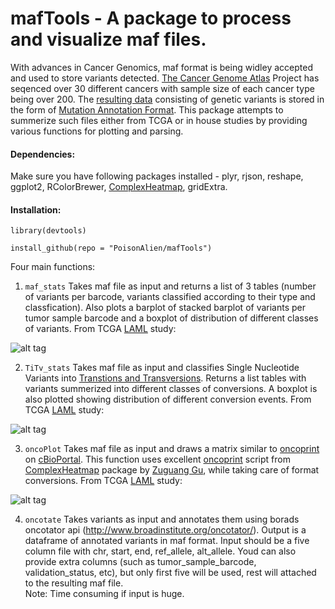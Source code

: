 # mafTools - A package to process and visualize maf files. 

With advances in Cancer Genomics, maf format is being widley accepted and used to store variants detected. 
[The Cancer Genome Atlas](http://cancergenome.nih.gov) Project has seqenced over 30 different cancers with sample size of each cancer type being over 200. The [resulting data](https://wiki.nci.nih.gov/display/TCGA/TCGA+MAF+Files) consisting of genetic variants is stored in the form of [Mutation Annotation Format](https://wiki.nci.nih.gov/display/TCGA/Mutation+Annotation+Format+(MAF)+Specification). This package attempts to summerize such files either from TCGA or in house studies by providing various functions for plotting and parsing. 

#### Dependencies: 
Make sure you have following packages installed - plyr, rjson, reshape, ggplot2, RColorBrewer, [ComplexHeatmap](https://github.com/jokergoo/ComplexHeatmap), gridExtra.

#### Installation: 
`library(devtools)`

`install_github(repo = "PoisonAlien/mafTools")`


Four main functions:

1. `maf_stats` Takes maf file as input and returns a list of 3 tables (number of variants per barcode, variants classified according to their type and classfication). Also plots a barplot of stacked barplot of variants per tumor sample barcode and a boxplot of distribution of different classes of variants. 
From TCGA [LAML](https://wiki.nci.nih.gov/display/TCGA/TCGA+MAF+Files#TCGAMAFFiles-LAML:AcuteMyeloidLeukemia) study:

![alt tag](https://github.com/PoisonAlien/mafTools/blob/master/DATA/maf_stats.png)

2. `TiTv_stats` Takes maf file as input and classifies Single Nucleotide Variants into [Transtions and Transversions](http://www.mun.ca/biology/scarr/Transitions_vs_Transversions.html). Returns a list tables with variants summerized into different classes of conversions. A boxplot is also plotted showing distribution of different conversion events.
From TCGA [LAML](https://wiki.nci.nih.gov/display/TCGA/TCGA+MAF+Files#TCGAMAFFiles-LAML:AcuteMyeloidLeukemia) study: 

![alt tag](https://raw.githubusercontent.com/PoisonAlien/mafTools/master/DATA/tcga_aml_TiTv.tiff)

3. `oncoPlot` Takes maf file as input and draws a matrix similar to [oncoprint](http://www.cbioportal.org/faq.jsp#what-are-oncoprints) on [cBioPortal](http://www.cbioportal.org/index.do). This function uses excellent [oncoprint](https://github.com/jokergoo/ComplexHeatmap/blob/908b32ee4c495c74adfa077c967024a77c56b375/vignettes/oncoprint.R) script from [ComplexHeatmap](https://github.com/jokergoo/ComplexHeatmap) package by [Zuguang Gu](https://github.com/jokergoo), while taking care of format conversions.
From TCGA [LAML](https://wiki.nci.nih.gov/display/TCGA/TCGA+MAF+Files#TCGAMAFFiles-LAML:AcuteMyeloidLeukemia) study: 

![alt tag](https://github.com/PoisonAlien/mafTools/blob/master/DATA/oncoprint.png)

4. `oncotate` Takes variants as input and annotates them using borads oncotator api (http://www.broadinstitute.org/oncotator/). Output is a dataframe of annotated variants in maf format. Input should be a five column file with chr, start, end, ref_allele, alt_allele. Youd can also provide extra columns (such as tumor_sample_barcode, validation_status, etc), but only first five will be used, rest will attached to the resulting maf file.  
Note: Time consuming if input is huge.
